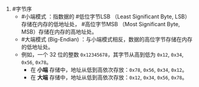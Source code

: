 1. #字节序 
	*   #小端模式 ：指数据的 #低位字节LSB （Least Significant Byte, LSB）存储在内存的低地址处， #高位字节MSB （Most Significant Byte, MSB）存储在内存的高地址处。
    *   #大端模式 (Big-Endian) ：与小端模式相反，数据的高位字节存储在内存的低地址处。
    *   例如，一个 32 位的整数 `0x12345678`，其字节从高到低为 `0x12`, `0x34`, `0x56`, `0x78`。
        *   在 **小端** 存储中，地址从低到高依次存放：`0x78`, `0x56`, `0x34`, `0x12`。
        *   在 **大端** 存储中，地址从低到高依次存放：`0x12`, `0x34`, `0x56`, `0x78`。